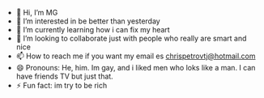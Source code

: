- 👋 Hi, I’m MG
- 👀 I’m interested in be better than yesterday
- 🌱 I’m currently learning how i can fix my heart
- 💞️ I’m looking to collaborate just with people who really are smart and nice
- 📫 How to reach me if you want my email es chrispetrovtj@hotmail.com
- 😄 Pronouns: He, him. Im gay, and i liked men who loks like a man. I can have friends TV but just that.
- ⚡ Fun fact: im try to be rich

<!---
Asmodeusxxx85/Asmodeusxxx85 is a ✨ special ✨ repository because its `README.md` (this file) appears on your GitHub profile.
You can click the Preview link to take a look at your changes.
--->
